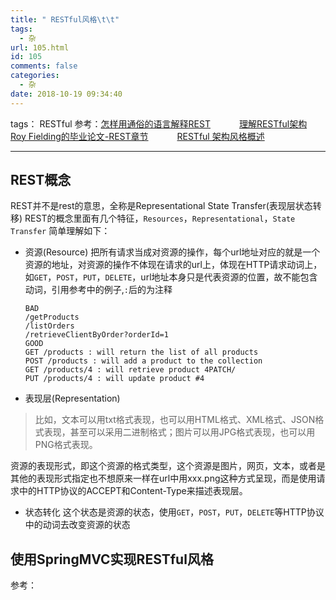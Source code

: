 ```yaml
---
title: " RESTful风格\t\t"
tags:
  - 杂
url: 105.html
id: 105
comments: false
categories:
  - 杂
date: 2018-10-19 09:34:40
---
```


tags： RESTful 参考：[怎样用通俗的语言解释REST](https://www.zhihu.com/question/28557115) 　　　[理解RESTful架构](http://www.ruanyifeng.com/blog/2011/09/restful.html) 　　　[Roy Fielding的毕业论文-REST章节](http://www.ics.uci.edu/~fielding/pubs/dissertation/rest_arch_style.htm) 　　　[RESTful 架构风格概述](https://blog.igevin.info/posts/restful-architecture-in-general/)

* * *

REST概念
------

REST并不是rest的意思，全称是Representational State Transfer(表现层状态转移) REST的概念里面有几个特征，`Resources`，`Representational`，`State Transfer` 简单理解如下：

*   资源(Resource) 把所有请求当成对资源的操作，每个url地址对应的就是一个资源的地址，对资源的操作不体现在请求的url上，体现在HTTP请求动词上，如`GET`，`POST`，`PUT`，`DELETE`，url地址本身只是代表资源的位置，故不能包含动词，引用参考中的例子,`:`后的为注释
    
        BAD
        /getProducts
        /listOrders
        /retrieveClientByOrder?orderId=1
        GOOD
        GET /products : will return the list of all products
        POST /products : will add a product to the collection
        GET /products/4 : will retrieve product 4PATCH/
        PUT /products/4 : will update product #4
        
    
*   表现层(Representation)
    

> 比如，文本可以用txt格式表现，也可以用HTML格式、XML格式、JSON格式表现，甚至可以采用二进制格式；图片可以用JPG格式表现，也可以用PNG格式表现。

资源的表现形式，即这个资源的格式类型，这个资源是图片，网页，文本，或者是其他的表现形式指定也不想原来一样在url中用xxx.png这种方式呈现，而是使用请求中的HTTP协议的ACCEPT和Content-Type来描述表现层。

*   状态转化 这个状态是资源的状态，使用`GET`，`POST`，`PUT`，`DELETE`等HTTP协议中的动词去改变资源的状态

使用SpringMVC实现RESTful风格
----------------------

参考：[](http://blog.csdn.net/w605283073/article/details/51338597)
